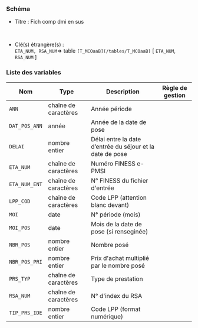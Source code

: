 ### Schéma


- Titre : Fich comp dmi en sus
<br />



- Clé(s) étrangère(s) : <br />
`ETA_NUM, RSA_NUM`=> table `[T_MCOaaB](/tables/T_MCOaaB)` [ `ETA_NUM`, `RSA_NUM` ]<br />

 
### Liste des variables

Nom | Type | Description | Règle de gestion
-|-|-|-
`ANN`| chaîne de caractères |Année période||
`DAT_POS_ANN`| année |Année de la date de pose||
`DELAI`| nombre entier |Délai entre la date d’entrée du séjour et la date de pose||
`ETA_NUM`| chaîne de caractères |Numéro FINESS e-PMSI||
`ETA_NUM_ENT`| chaîne de caractères |N° FINESS du fichier d'entrée||
`LPP_COD`| chaîne de caractères |Code LPP (attention blanc devant)||
`MOI`| date |N° période (mois)||
`MOI_POS`| date |Mois de la date de pose (si renseginée)||
`NBR_POS`| nombre entier |Nombre posé||
`NBR_POS_PRI`| nombre entier |Prix d'achat multiplié par le nombre posé||
`PRS_TYP`| chaîne de caractères |Type de prestation||
`RSA_NUM`| chaîne de caractères |N° d'index du RSA||
`TIP_PRS_IDE`| nombre entier |Code LPP (format numérique)||